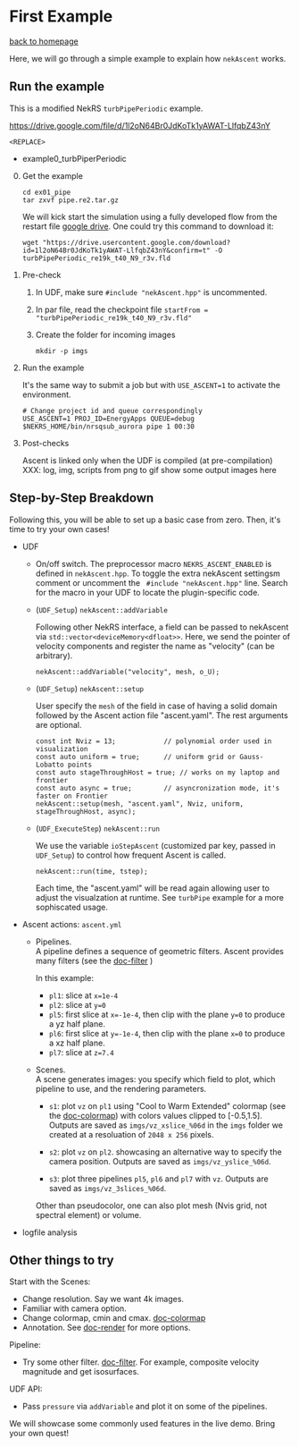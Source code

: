 # First Example

[back to homepage](README.md)

Here, we will go through a simple example to explain how `nekAscent` works.

## Run the example

This is a modified NekRS `turbPipePeriodic` example.

https://drive.google.com/file/d/1l2oN64Br0JdKoTk1yAWAT-LlfqbZ43nY

`<REPLACE>`

- example0_turbPiperPeriodic

0. Get the example

   ```
   cd ex01_pipe
   tar zxvf pipe.re2.tar.gz
   ```

   We will kick start the simulation using a fully developed flow from the
   restart file [google drive](https://drive.google.com/file/d/1l2oN64Br0JdKoTk1yAWAT-LlfqbZ43nY/view).
   One could try this command to download it:
   ```
   wget "https://drive.usercontent.google.com/download?id=1l2oN64Br0JdKoTk1yAWAT-LlfqbZ43nY&confirm=t" -O turbPipePeriodic_re19k_t40_N9_r3v.fld
   ```

1. Pre-check

   1. In UDF, make sure `#include "nekAscent.hpp"` is uncommented.

   2. In par file, read the checkpoint file `startFrom = "turbPipePeriodic_re19k_t40_N9_r3v.fld"`

   3. Create the folder for incoming images
      ```
      mkdir -p imgs
      ```

2. Run the example      

   It's the same way to submit a job but with `USE_ASCENT=1` to activate the
   environment.
   
   ```
   # Change project id and queue correspondingly
   USE_ASCENT=1 PROJ_ID=EnergyApps QUEUE=debug $NEKRS_HOME/bin/nrsqsub_aurora pipe 1 00:30
   ```

3. Post-checks 

   Ascent is linked only when the UDF is compiled (at pre-compilation)
   XXX: log, img, scripts from png to gif
   show some output images here


## Step-by-Step Breakdown

Following this, you will be able to set up a basic case from zero.
Then, it's time to try your own cases!

- UDF

  - On/off switch. The preprocessor macro `NEKRS_ASCENT_ENABLED` is defined in
    `nekAscent.hpp`. To toggle the extra nekAscent settingsm comment or
    uncomment the ` #include "nekAscent.hpp"` line.
    Search for the macro in your UDF to locate the plugin-specific code.

  - (`UDF_Setup`) `nekAscent::addVariable`

    Following other NekRS interface, a field can be passed to nekAscent via
    `std::vector<deviceMemory<dfloat>>`. Here, we send the pointer of
    velocity components and register the name as "velocity" (can be arbitrary).
    ```
    nekAscent::addVariable("velocity", mesh, o_U);
    ```

  - (`UDF_Setup`) `nekAscent::setup`

    User specify the `mesh` of the field in case of having a solid domain followed
    by the Ascent action file "ascent.yaml". The rest arguments are optional.

    ```
    const int Nviz = 13;            // polynomial order used in visualization
    const auto uniform = true;      // uniform grid or Gauss-Lobatto points
    const auto stageThroughHost = true; // works on my laptop and frontier
    const auto async = true;        // asyncronization mode, it's faster on Frontier
    nekAscent::setup(mesh, "ascent.yaml", Nviz, uniform, stageThroughHost, async);
    ```
  - (`UDF_ExecuteStep`) `nekAscent::run`

    We use the variable `ioStepAscent` (customized par key, passed in `UDF_Setup`)
    to control how frequent Ascent is called. 
    ```
    nekAscent::run(time, tstep);
    ```

    Each time, the "ascent.yaml" will be read again allowing user to adjust the
    visualzation at runtime. See `turbPipe` example for a more sophiscated usage.


- Ascent actions: `ascent.yml`

  - Pipelines.    
    A pipeline defines a sequence of geometric filters. Ascent provides many
    filters (see the [doc-filter](https://ascent.readthedocs.io/en/latest/Actions/Pipelines.html#filters)
    )

    In this example:
    - `pl1`: slice at `x=1e-4` 
    - `pl2`: slice at `y=0`
    - `pl5`: first slice at `x=-1e-4`, then clip with the plane `y=0` to produce
      a yz half plane.
    - `pl6`: first slice at `y=-1e-4`, then clip with the plane `x=0` to produce
      a xz half plane.
    - `pl7`: slice at `z=7.4`

  - Scenes.    
    A scene generates images: you specify which field to plot, which pipeline
    to use, and the rendering parameters.

    - `s1`: plot `vz` on `pl1` using "Cool to Warm Extended" colormap
      (see the [doc-colormap](https://ascent.readthedocs.io/en/latest/Actions/VTKmColorTables.html#vtk-m-color-tables))
      with colors values clipped to [-0.5,1.5]. Outputs are saved as
      `imgs/vz_xslice_%06d` in the `imgs` folder we created at a resoluation of
      `2048 x 256` pixels.

    - `s2`: plot `vz` on `pl2`. showcasing an alternative way to specify the
      camera position. Outputs are saved as `imgs/vz_yslice_%06d`.

    - `s3`: plot three pipelines `pl5`, `pl6` and `pl7` with `vz`. Outputs are
       saved as `imgs/vz_3slices_%06d`.

    Other than pseudocolor, one can also plot mesh (Nvis grid, not spectral
    element) or volume.

- logfile analysis


## Other things to try

Start with the Scenes:
- Change resolution. Say we want 4k images.
- Familiar with camera option.
- Change colormap, cmin and cmax. [doc-colormap](https://ascent.readthedocs.io/en/latest/Actions/VTKmColorTables.html#vtk-m-color-tables)
- Annotation. See [doc-render](https://ascent.readthedocs.io/en/latest/Actions/Scenes.html#additional-render-options) for more options.

Pipeline:
- Try some other filter. [doc-filter](https://ascent.readthedocs.io/en/latest/Actions/Pipelines.html#filters). For example, composite velocity magnitude and get isosurfaces.

UDF API:
- Pass `pressure` via `addVariable` and plot it on some of the pipelines.

We will showcase some commonly used features in the live demo. 
Bring your own quest!


